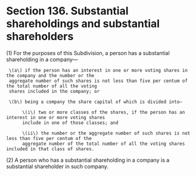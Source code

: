 # Section 136. Substantial shareholdings and substantial shareholders

\(1\) For the purposes of this Subdivision, a person has a substantial shareholding in a company—

     \(a\) if the person has an interest in one or more voting shares in the company and the number or the  
     aggregate number of such shares is not less than five per centum of the total number of all the voting  
     shares included in the company; or

     \(b\) being a company the share capital of which is divided into—

          \(i\) two or more classes of the shares, if the person has an interest in one or more voting shares  
          include in one of those classes; and

          \(ii\) the number or the aggregate number of such shares is not less than five per centum of the  
          aggregate number of the total number of all the voting shares included in that class of shares.

\(2\) A person who has a substantial shareholding in a company is a substantial shareholder in such company.

